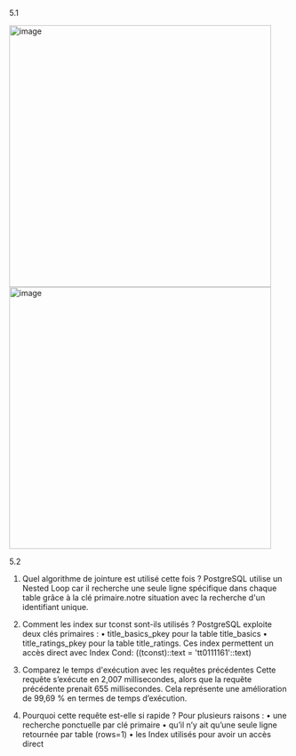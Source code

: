 5.1

<img width="471" alt="image" src="https://github.com/user-attachments/assets/f1a11dfa-0027-45d8-883b-9e046f5103d5" />

<img width="471" alt="image" src="https://github.com/user-attachments/assets/91794efc-f18a-4017-8953-3b388944582f" />



5.2

1. Quel algorithme de jointure est utilisé cette fois ? 
PostgreSQL utilise un Nested Loop car il recherche une seule ligne spécifique dans chaque table grâce à la clé primaire.notre situation avec la recherche d'un identifiant unique.

2. Comment les index sur tconst sont-ils utilisés ? 
PostgreSQL exploite deux clés primaires : 
•	title_basics_pkey pour la table title_basics 
•	title_ratings_pkey pour la table title_ratings. 
Ces index permettent un accès direct avec Index Cond: ((tconst)::text = 'tt0111161'::text)

3. Comparez le temps d'exécution avec les requêtes précédentes 
Cette requête s’exécute en 2,007 millisecondes, alors que la requête précédente prenait 655 millisecondes.
Cela représente une amélioration de 99,69 % en termes de temps d’exécution.


4. Pourquoi cette requête est-elle si rapide ?
Pour plusieurs raisons :
•	une recherche ponctuelle par clé primaire
•	qu’il n’y ait qu’une seule ligne retournée par table (rows=1)
•	les Index utilisés pour avoir un accès direct
